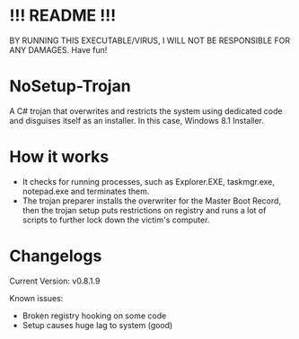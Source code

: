 # !!! README !!!
BY RUNNING THIS EXECUTABLE/VIRUS, I WILL NOT BE RESPONSIBLE FOR ANY DAMAGES.
Have fun!



# NoSetup-Trojan
A C# trojan that overwrites and restricts the system using dedicated code and disguises itself as an installer. In this case, Windows 8.1 Installer.

# How it works
- It checks for running processes, such as Explorer.EXE, taskmgr.exe, notepad.exe and terminates them.
- The trojan preparer installs the overwriter for the Master Boot Record, then the trojan setup puts restrictions on registry and runs a lot of scripts to further lock down the victim's computer.

# Changelogs
Current Version: v0.8.1.9

Known issues:
- Broken registry hooking on some code
- Setup causes huge lag to system (good)
